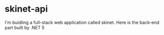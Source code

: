# skinet-api
I'm buidling a full-stack web application called skinet. Here is the back-end part built by .NET 5
